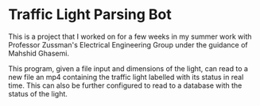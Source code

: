 # Traffic Light Parsing Bot

This is a project that I worked on for a few weeks in my summer work with Professor Zussman's Electrical Engineering Group under
the guidance of Mahshid Ghasemi.

This program, given a file input and dimensions of the light, can read to a new file an mp4 containing
the traffic light labelled with its status in real time. This can also be further configured to read to a database with the status of the light.
